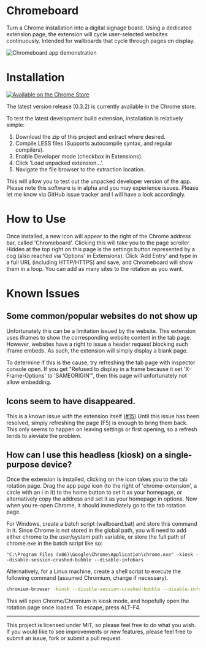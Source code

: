 # Chromeboard
Turn a Chrome installation into a digital signage board. Using a dedicated extension page, the extension will cycle user-selected websites continuously. Intended for wallboards that cycle through pages on display.

![Chromeboard app demonstration](https://soup-bowl.github.io/Chromeboard/example/79EK6Hx.gif)

# Installation

[![Available on the Chrome Store][2]][1]

The latest version release (0.3.2) is currently available in the Chrome store.

To test the latest development build extension, installation is relatively simple:

1. Download the zip of this project and extract where desired.
2. Compile LESS files (Supports autocompile syntax, and regular compilers).
3. Enable Developer mode (checkbox in Extensions).
4. Click 'Load unpacked extension...'.
5. Navigate the file browser to the extraction location.

This will allow you to test out the unpacked developer version of the app. Please note this software is in alpha and you may experience issues. Please let me know via GitHub issue tracker and I will have a look accordingly.

# How to Use
Once installed, a new icon will appear to the right of the Chrome address bar, called 'Chromeboard'. Clicking this will take you to the page scroller. Hidden at the top right on this page is the settings button represented by a cog (also reached via 'Options' in Extensions). Click 'Add Entry' and type in a full URL (including HTTP/HTTPS) and save, and Chromeboard will show them in a loop. You can add as many sites to the rotation as you want.

# Known Issues
## Some common/popular websites do not show up
Unfortunately this can be a limitation issued by the website. This extension uses iframes to show the corresponding website content in the tab page. However, websites have a right to issue a header request blocking such iframe embeds. As such, the extension will simply display a blank page.

To determine if this is the cause, try refreshing the tab page with inspector console open. If you get "Refused to display <website> in a frame because it set 'X-Frame-Options' to 'SAMEORIGIN'", then this page will unfortunately not allow embedding.

## Icons seem to have disappeared.
This is a known issue with the extension itself ([#15](https://github.com/soup-bowl/Chromeboard/issues/15)).Until this issue has been resolved, simply refreshing the page (F5) is enough to bring them back. This only seems to happen on leaving settings or first opening, so a refresh tends to aleviate the problem.

## How can I use this headless (kiosk) on a single-purpose device?
Once the extension is installed, clicking on the icon takes you to the tab rotation page. Drag the app page icon (to the right of 'chrome-extension', a circle with an i in it) to the home button to set it as your homepage, or alternatively copy the address and set it as your homepage in options. Now when you re-open Chrome, it should immediately go to the tab rotation page.

For Windows, create a batch script (wallboard.bat) and store this command in it. Since Chrome is not stored in the global path, you will need to add either chrome to the user/system path variable, or store the full path of chrome.exe in the batch script like so:

```batch
"C:\Program Files (x86)\Google\Chrome\Application\chrome.exe" -kiosk --disable-session-crashed-bubble --disable-infobars
```

Alternatively, for a Linux machine, create a shell script to execute the following command (assumed Chromium, change if necessary).

```bash
chromium-browser -kiosk --disable-session-crashed-bubble --disable-infobars
```

This will open Chrome/Chromium in kiosk mode, and hopefully open the rotation page once loaded. To escape, press ALT-F4. 

___

This project is licensed under MIT, so please feel free to do what you wish. If you would like to see improvements or new features, please feel free to submit an issue, fork or submit a pull request.

  [1]: https://chrome.google.com/webstore/detail/fdnnlgfgjjjfafmdhkfndhnoboajdpom
  [2]: https://developer.chrome.com/webstore/images/ChromeWebStore_BadgeWBorder_v2_340x96.png (Available on the Chrome Store)
